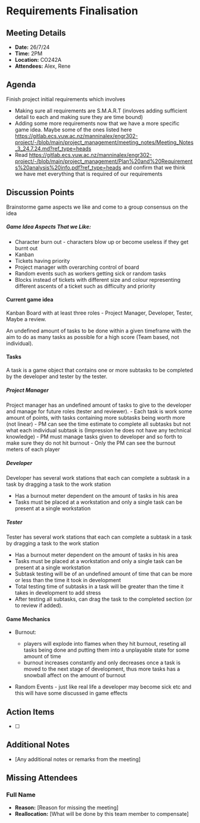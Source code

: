 # Requirements Finalisation

## Meeting Details
- **Date:** 26/7/24
- **Time:** 2PM
- **Location:** CO242A
- **Attendees:** Alex, Rene

## Agenda
Finish project initial requirements which involves
- Making sure all requirements are S.M.A.R.T (invloves adding sufficient detail to each and making sure they are time bound)
- Adding some more requirements now that we have a more specific game idea. Maybe some of the ones listed here https://gitlab.ecs.vuw.ac.nz/manninalex/engr302-project/-/blob/main/project_management/meeting_notes/Meeting_Notes_3_24.7.24.md?ref_type=heads
- Read https://gitlab.ecs.vuw.ac.nz/manninalex/engr302-project/-/blob/main/project_management/Plan%20and%20Requirements%20analysis%20info.pdf?ref_type=heads and confirm that we think we have met everything that is required of our requirements

## Discussion Points

Brainstorme game aspects we like and come to a group consensus on the idea

##### Game Idea Aspects That we Like:

- Character burn out - characters blow up or become useless if they get burnt out
- Kanban 
- Tickets having priority
- Project manager with overarching control of board
- Random events such as workers getting sick or random tasks
- Blocks instead of tickets with different size and colour representing different ascents of a ticket such as difficulty and priority

#### Current game idea

Kanban Board with at least three roles - Project Manager, Developer, Tester, Maybe a review.

An undefined amount of tasks to be done within a given timeframe with the aim to do as many tasks as possible for a high score (Team based, not individual).

#### Tasks
A task is a game object that contains one or more subtasks to be completed by the developer and tester by the tester.

##### Project Manager
Project manager has an undefined amount of tasks to give to the developer and manage for future roles (tester and reviewer).
    - Each task is work some amount of points, with tasks containing more subtasks being worth more (not linear)
    - PM can see the time estimate to complete all subtasks but not what each individual subtask is (Impression he does not have any technical knowledge)
    - PM must manage tasks given to developer and so forth to make sure they do not hit burnout
    - Only the PM can see the burnout meters of each player

##### Developer
Developer has several work stations that each can complete a subtask in a task by dragging a task to the work station
- Has a burnout meter dependent on the amount of tasks in his area
- Tasks must be placed at a workstation and only a single task can be present at a single workstation

##### Tester
Tester has several work stations that each can complete a subtask in a task by dragging a task to the work station
- Has a burnout meter dependent on the amount of tasks in his area
- Tasks must be placed at a workstation and only a single task can be present at a single workstation
- Subtask testing will be of an undefined amount of time that can be more or less than the time it took in development
- Total testing time of subtasks in a task will be greater than the time it takes in development to add stress
- After testing all subtasks, can drag the task to the completed section (or to review if added).

#### Game Mechanics
- Burnout: 
    - players will explode into flames when they hit burnout, reseting all tasks being done and putting them into a unplayable state for some amount of time
    - burnout increases constantly and only decreases once a task is moved to the next stage of development, thus more tasks has a snowball affect on the amount of burnout
    
- Random Events - just like real life a developer may become sick etc and this will have some discussed in game effects


## Action Items
- [ ] 

## Additional Notes
- [Any additional notes or remarks from the meeting]

## Missing Attendees

### Full Name
- **Reason:** [Reason for missing the meeting]
- **Reallocation:** [What will be done by this team member to compensate]
